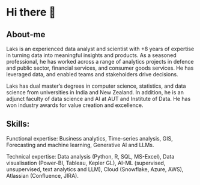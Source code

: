 # Hi there 👋

## About-me

Laks is an experienced data analyst and scientist with +8 years of expertise in turning data into meaningful insights and products. As a seasoned professional, he has worked across a range of analytics projects in defence and public sector, financial services, and consumer goods services. He has leveraged data, and enabled teams and stakeholders drive decisions.

Laks has dual master’s degrees in computer science, statistics, and data science from universities in India and New Zealand. In addition, he is an adjunct faculty of data science and AI at AUT and Institute of Data. He has won industry awards for value creation and excellence.

## Skills: 

Functional expertise: Business analytics, Time-series analysis, GIS, Forecasting and machine learning, Generative AI and LLMs.

Technical expertise: 
Data analysis (Python, R, SQL, MS-Excel), Data visualisation (Power-BI, Tableau, Kepler GL), AI-ML (supervised, unsupervised, text analytics and LLM), Cloud (Snowflake, Azure, AWS), Atlassian (Confluence, JIRA).



